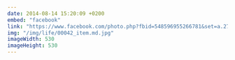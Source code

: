 ```yaml
---
date: 2014-08-14 15:20:09 +0200
embed: "facebook"
link: "https://www.facebook.com/photo.php?fbid=548596955266781&set=a.272256412900838.68734.100003494449349&type=3&theater"
img: "/img/life/00042_item.md.jpg"
imageWidth: 530
imageHeight: 530
---
```

